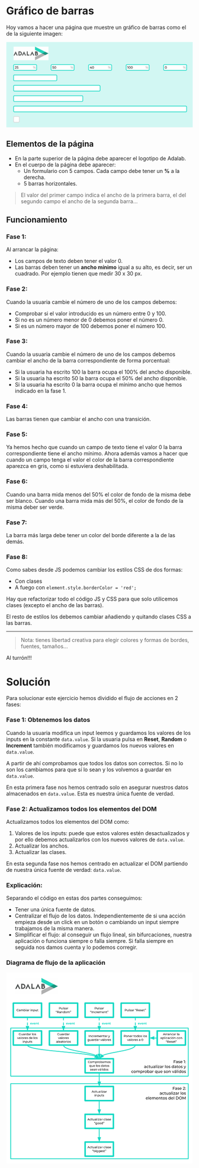 # Gráfico de barras

Hoy vamos a hacer una página que muestre un gráfico de barras como el de la siguiente imagen:

![mockup.svg](./info/mockup.svg)

## Elementos de la página

- En la parte superior de la página debe aparecer el logotipo de Adalab.
- En el cuerpo de la página debe aparecer:
  - Un formulario con 5 campos. Cada campo debe tener un **%** a la derecha.
  - 5 barras horizontales.

> El valor del primer campo indica el ancho de la primera barra, el del segundo campo el ancho de la segunda barra...

## Funcionamiento

### Fase 1:

Al arrancar la página:

- Los campos de texto deben tener el valor 0.
- Las barras deben tener un **ancho mínimo** igual a su alto, es decir, ser un cuadrado. Por ejemplo tienen que medir 30 x 30 px.

### Fase 2:

Cuando la usuaria cambie el número de uno de los campos debemos:

- Comprobar si el valor introducido es un número entre 0 y 100.
- Si no es un número menor de 0 debemos poner el número 0.
- Si es un número mayor de 100 debemos poner el número 100.

### Fase 3:

Cuando la usuaria cambie el número de uno de los campos debemos cambiar el ancho de la barra correspondiente de forma porcentual:

- Si la usuaria ha escrito 100 la barra ocupa el 100% del ancho disponible.
- Si la usuaria ha escrito 50 la barra ocupa el 50% del ancho disponible.
- Si la usuaria ha escrito 0 la barra ocupa el mínimo ancho que hemos indicado en la fase 1.

### Fase 4:

Las barras tienen que cambiar el ancho con una transición.

### Fase 5:

Ya hemos hecho que cuando un campo de texto tiene el valor 0 la barra correspondiente tiene el ancho mínimo. Ahora además vamos a hacer que cuando un campo tenga el valor el color de la barra correspondiente aparezca en gris, como si estuviera deshabilitada.

### Fase 6:

Cuando una barra mida menos del 50% el color de fondo de la misma debe ser blanco.
Cuando una barra mida más del 50%, el color de fondo de la misma deber ser verde.

### Fase 7:

La barra más larga debe tener un color del borde diferente a la de las demás.

### Fase 8:

Como sabes desde JS podemos cambiar los estilos CSS de dos formas:

- Con clases
- A fuego con `element.style.borderColor = 'red';`

Hay que refactorizar todo el código JS y CSS para que solo utilicemos clases (excepto el ancho de las barras).

El resto de estilos los debemos cambiar añadiendo y quitando clases CSS a las barras.

---

> Nota: tienes libertad creativa para elegir colores y formas de bordes, fuentes, tamaños...

Al turrón!!!

# Solución

Para solucionar este ejercicio hemos dividido el flujo de acciones en 2 fases:

### Fase 1: Obtenemos los datos

Cuando la usuaria modifica un input leemos y guardamos los valores de los inputs en la constante `data.value`. Si la usuaria pulsa en **Reset**, **Random** o **Increment** también modificamos y guardamos los nuevos valores en `data.value`.

A partir de ahí comprobamos que todos los datos son correctos. Si no lo son los cambiamos para que sí lo sean y los volvemos a guardar en `data.value`.

En esta primera fase nos hemos centrado solo en asegurar nuestros datos almacenados en `data.value`. Esta es nuestra única fuente de verdad.

### Fase 2: Actualizamos todos los elementos del DOM

Actualizamos todos los elementos del DOM como:

1. Valores de los inputs: puede que estos valores estén desactualizados y por ello debemos actualizarlos con los nuevos valores de `data.value`.
1. Actualizar los anchos.
1. Actualizar las clases.

En esta segunda fase nos hemos centrado en actualizar el DOM partiendo de nuestra única fuente de verdad: `data.value`.

### Explicación:

Separando el código en estas dos partes conseguimos:

- Tener una única fuente de datos.
- Centralizar el flujo de los datos. Independientemente de si una acción empieza desde un click en un botón o cambiando un input siempre trabajamos de la misma manera.
- Simplificar el flujo: al conseguir un flujo lineal, sin bifurcaciones, nuestra aplicación o funciona siempre o falla siempre. Si falla siempre en seguida nos damos cuenta y lo podemos corregir.

### Diagrama de flujo de la aplicación

![Flow](./info/flow.svg)
